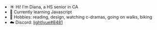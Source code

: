 - ☀️ Hi! I'm Diana, a HS senior in CA
- 🌱 Currently learning Javascript
- 🍄 Hobbies: reading, design, watching c-dramas, going on walks, biking
- ☁️ Discord: <a href="https://discord.com/users/749000981169176678" target="_blank">lightlyue#8481</a>

<!---
Hi ☾
--->
